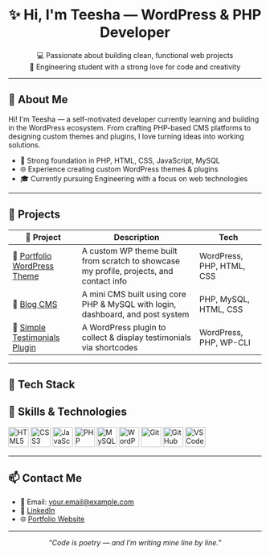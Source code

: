 <h1 align="center">✨ Hi, I'm Teesha — WordPress & PHP Developer</h1>
<p align="center">
  💻 Passionate about building clean, functional web projects<br>
  🌱 Engineering student with a strong love for code and creativity
</p>

---

## 🧠 About Me

Hi! I'm Teesha — a self-motivated developer currently learning and building in the WordPress ecosystem. From crafting PHP-based CMS platforms to designing custom themes and plugins, I love turning ideas into working solutions.

- 🔧 Strong foundation in PHP, HTML, CSS, JavaScript, MySQL  
- 🌐 Experience creating custom WordPress themes & plugins  
- 🎓 Currently pursuing Engineering with a focus on web technologies

---

## 🚀 Projects

| 🌟 Project | Description | Tech |
|-----------|-------------|------|
| 🎨 [Portfolio WordPress Theme](https://github.com/TeeshaSrivastava/portfolio-wp-theme) | A custom WP theme built from scratch to showcase my profile, projects, and contact info | WordPress, PHP, HTML, CSS |
| 📝 [Blog CMS](https://github.com/TeeshaSrivastava/blog-cms) | A mini CMS built using core PHP & MySQL with login, dashboard, and post system | PHP, MySQL, HTML, CSS |
| 🧩 [Simple Testimonials Plugin](https://github.com/TeeshaSrivastava/simple-testimonials-plugin) | A WordPress plugin to collect & display testimonials via shortcodes | WordPress, PHP, WP-CLI |

---

## 🔧 Tech Stack

## 💼 Skills & Technologies

<p align="left">
  <img src="https://cdn.jsdelivr.net/gh/devicons/devicon/icons/html5/html5-original.svg" width="40" height="40" alt="HTML5"/>
  <img src="https://cdn.jsdelivr.net/gh/devicons/devicon/icons/css3/css3-original.svg" width="40" height="40" alt="CSS3"/>
  <img src="https://cdn.jsdelivr.net/gh/devicons/devicon/icons/javascript/javascript-original.svg" width="40" height="40" alt="JavaScript"/>
  <img src="https://cdn.jsdelivr.net/gh/devicons/devicon/icons/php/php-original.svg" width="40" height="40" alt="PHP"/>
  <img src="https://cdn.jsdelivr.net/gh/devicons/devicon/icons/mysql/mysql-original.svg" width="40" height="40" alt="MySQL"/>
  <img src="https://cdn.jsdelivr.net/gh/devicons/devicon/icons/wordpress/wordpress-plain.svg" width="40" height="40" alt="WordPress"/>
  <img src="https://cdn.jsdelivr.net/gh/devicons/devicon/icons/git/git-original.svg" width="40" height="40" alt="Git"/>
  <img src="https://cdn.jsdelivr.net/gh/devicons/devicon/icons/github/github-original.svg" width="40" height="40" alt="GitHub"/>
  <img src="https://cdn.jsdelivr.net/gh/devicons/devicon/icons/vscode/vscode-original.svg" width="40" height="40" alt="VSCode"/>
</p>

---

## 📫 Contact Me

- 📧 Email: your.email@example.com  
- 🔗 [LinkedIn](https://linkedin.com/in/teesha-srivastava-983270265)  
- 🌐 [Portfolio Website](https://TeeshaSrivastava.github.io/PORTFOLIO/)

---

<p align="center"><i>“Code is poetry — and I’m writing mine line by line.”</i></p>

